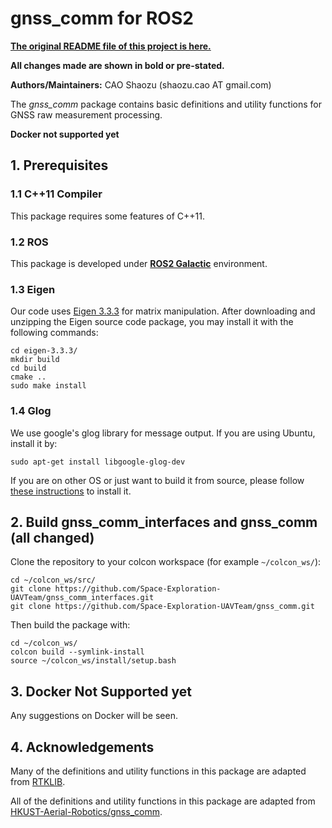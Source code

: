 # gnss_comm for ROS2
[**The original README file of this project is here.**](README_old.md)

**All changes made are shown in bold or pre-stated.**

**Authors/Maintainers:** CAO Shaozu (shaozu.cao AT gmail.com)

The *gnss_comm* package contains basic definitions and utility functions for GNSS raw measurement processing. 

**Docker not supported yet**

## 1. Prerequisites

### 1.1 C++11 Compiler
This package requires some features of C++11.

### 1.2 ROS
This package is developed under **[ROS2 Galactic](https://docs.ros.org/en/galactic/index.html)** environment.

### 1.3 Eigen
Our code uses [Eigen 3.3.3](https://gitlab.com/libeigen/eigen/-/archive/3.3.3/eigen-3.3.3.zip) for matrix manipulation. After downloading and unzipping the Eigen source code package, you may install it with the following commands:

```
cd eigen-3.3.3/
mkdir build
cd build
cmake ..
sudo make install
```

### 1.4 Glog
We use google's glog library for message output. If you are using Ubuntu, install it by:
```
sudo apt-get install libgoogle-glog-dev
```
If you are on other OS or just want to build it from source, please follow [these instructions](https://github.com/google/glog#building-glog-with-cmake) to install it.


## 2. **Build gnss_comm_interfaces and gnss_comm (all changed)** 
Clone the repository to your colcon workspace (for example `~/colcon_ws/`):
```
cd ~/colcon_ws/src/
git clone https://github.com/Space-Exploration-UAVTeam/gnss_comm_interfaces.git
git clone https://github.com/Space-Exploration-UAVTeam/gnss_comm.git
```
Then build the package with:
```
cd ~/colcon_ws/
colcon build --symlink-install
source ~/colcon_ws/install/setup.bash
```

## 3. **Docker Not Supported yet**
Any suggestions on Docker will be seen.

## 4. Acknowledgements
Many of the definitions and utility functions in this package are adapted from [RTKLIB](http://www.rtklib.com/).

All of the definitions and utility functions in this package are adapted from [HKUST-Aerial-Robotics/gnss_comm](https://github.com/HKUST-Aerial-Robotics/gnss_comm).
